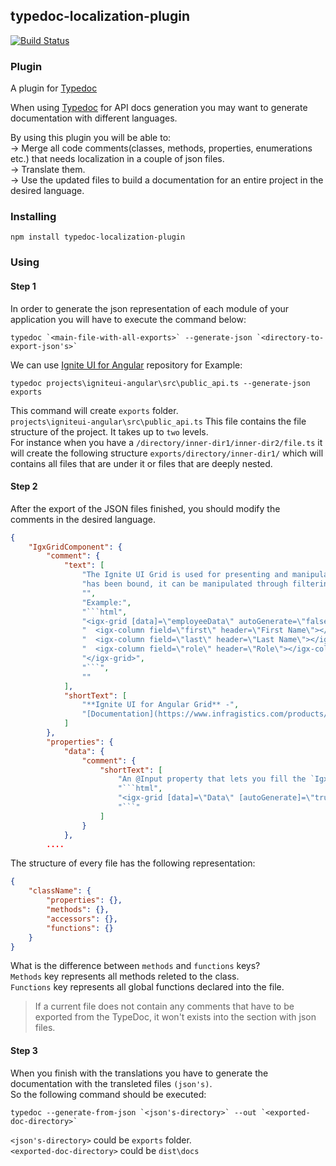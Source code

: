 ## typedoc-localization-plugin
[![Build Status](https://travis-ci.org/IgniteUI/typedoc-localization-plugin.svg?branch=master)](https://travis-ci.org/IgniteUI/typedoc-localization-plugin)
### Plugin

A plugin for [Typedoc](http://typedoc.org)

When using [Typedoc](http://typedoc.org) for API docs generation you may want to generate documentation with different languages.

By using this plugin you will be able to:
    <br />
 -> Merge all code comments(classes, methods, properties, enumerations etc.) that needs localization in a couple of json files.
    <br />
 -> Translate them.
    <br />
 -> Use the updated files to build a documentation for an entire project in the desired language.

### Installing

```
npm install typedoc-localization-plugin
```

### Using

#### Step 1
In order to generate the json representation of each module of your application you will have to execute the command below: 
```
typedoc `<main-file-with-all-exports>` --generate-json `<directory-to-export-json's>`
```

We can use [Ignite UI for Angular](https://github.com/IgniteUI/igniteui-angular) repository for Example:

```
typedoc projects\igniteui-angular\src\public_api.ts --generate-json exports
```

This command will create `exports` folder.
<br />
`projects\igniteui-angular\src\public_api.ts` This file contains the file structure of the project. It takes up to `two` levels.
<br />
For instance when you have a `/directory/inner-dir1/inner-dir2/file.ts` it will create the following structure `exports/directory/inner-dir1/` which will contains all files that are under it or files that are deeply nested.


#### Step 2

After the export of the JSON files finished, you should modify the comments in the desired language.

```JSON
{
    "IgxGridComponent": {
        "comment": {
            "text": [
                "The Ignite UI Grid is used for presenting and manipulating tabular data in the simplest way possible.  Once data",
                "has been bound, it can be manipulated through filtering, sorting & editing operations.",
                "",
                "Example:",
                "```html",
                "<igx-grid [data]=\"employeeData\" autoGenerate=\"false\">",
                "  <igx-column field=\"first\" header=\"First Name\"></igx-column>",
                "  <igx-column field=\"last\" header=\"Last Name\"></igx-column>",
                "  <igx-column field=\"role\" header=\"Role\"></igx-column>",
                "</igx-grid>",
                "```",
                ""
            ],
            "shortText": [
                "**Ignite UI for Angular Grid** -",
                "[Documentation](https://www.infragistics.com/products/ignite-ui-angular/angular/components/grid.html)"
            ]
        },
        "properties": {
            "data": {
                "comment": {
                    "shortText": [
                        "An @Input property that lets you fill the `IgxGridComponent` with an array of data.",
                        "```html",
                        "<igx-grid [data]=\"Data\" [autoGenerate]=\"true\"></igx-grid>",
                        "```"
                    ]
                }
            },
        ....
```

The structure of every file has the following representation:
```JSON
{
    "className": {
        "properties": {},
        "methods": {},
        "accessors": {},
        "functions": {}
    }
}
```
What is the difference between `methods` and `functions` keys? 
<br />
`Methods` key represents all methods releted to the class. 
<br />
`Functions` key represents all global functions declared into the file.

> If a current file does not contain any comments that have to be exported from the TypeDoc, it won't exists into the section with json files.

#### Step 3

When you finish with the translations you have to generate the documentation with the transleted files `(json's)`.
<br />
So the following command should be executed:
```
typedoc --generate-from-json `<json's-directory>` --out `<exported-doc-directory>`
```

`<json's-directory>` could be `exports` folder.
<br />
`<exported-doc-directory>` could be `dist\docs`
